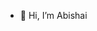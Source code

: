 - 👋 Hi, I’m Abishai
<!---
- 👀 I am currently at the Baker Lab - University of Washington!
--->
<!---
abinezer/abinezer is a ✨ special ✨ repository because its `README.md` (this file) appears on your GitHub profile.
You can click the Preview link to take a look at your changes.
--->
